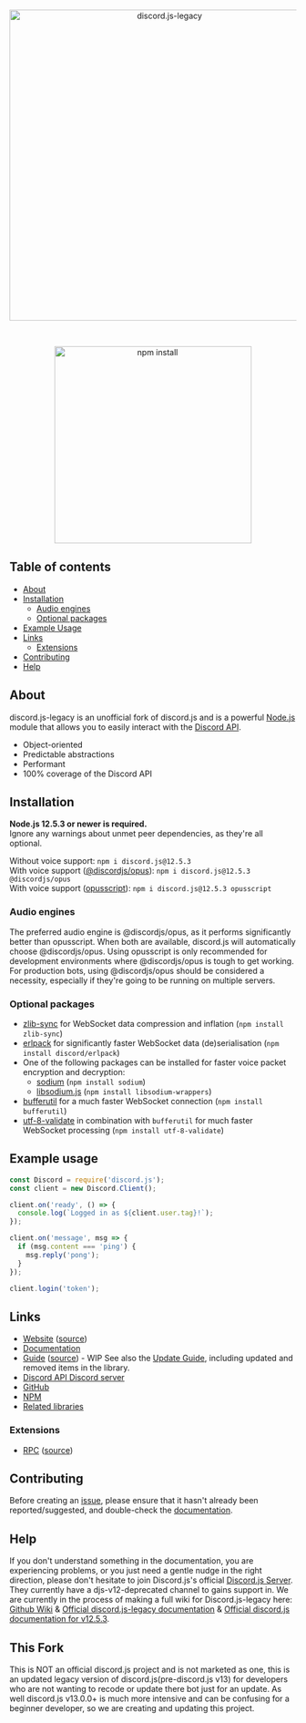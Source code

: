 <div align="center">
  <br />
  <p>
    <a href="https://github.com/BurnhamR/discord.js-legacy"><img src="https://cdn.gamercraftstudios.net/uploads/24125/262265/discord.js-legacy-logo.svg" width="546" alt="discord.js-legacy" /></a>
  </p>
  <br />
  <!--<p>
    <a href="https://www.npmjs.com/package/discord.js/v/12.5.3"><img src="https://cdn.gamercraftstudios.net/uploads/24125/262265/44.svg" alt="NPM version" /></a>
    <a href="https://www.npmjs.com/package/discord.js/v/12.5.3"><img src="https://img.shields.io/npm/dt/discord.js.svg?maxAge=3600" alt="NPM downloads" /></a>
  </p>-->
  <p>
    <a href="https://www.npmjs.com/package/discord.js/v/12.5.3"><img src="https://cdn.gamercraftstudios.net/uploads/24125/262265/status.svg" alt="npm install" width="346" /></a>
  </p>
</div>

## Table of contents

- [About](#about)
- [Installation](#installation)
  - [Audio engines](#audio-engines)
  - [Optional packages](#optional-packages)
- [Example Usage](#example-usage)
- [Links](#links)
  - [Extensions](#extensions)
- [Contributing](#contributing)
- [Help](#help)

## About

discord.js-legacy is an unofficial fork of discord.js and is a powerful [Node.js](https://nodejs.org) module that allows you to easily interact with the
[Discord API](https://discord.com/developers/docs/intro).

- Object-oriented
- Predictable abstractions
- Performant
- 100% coverage of the Discord API

## Installation

**Node.js 12.5.3 or newer is required.**  
Ignore any warnings about unmet peer dependencies, as they're all optional.

Without voice support: `npm i discord.js@12.5.3`  
With voice support ([@discordjs/opus](https://www.npmjs.com/package/@discordjs/opus)): `npm i discord.js@12.5.3 @discordjs/opus`  
With voice support ([opusscript](https://www.npmjs.com/package/opusscript)): `npm i discord.js@12.5.3 opusscript`

### Audio engines

The preferred audio engine is @discordjs/opus, as it performs significantly better than opusscript. When both are available, discord.js will automatically choose @discordjs/opus.
Using opusscript is only recommended for development environments where @discordjs/opus is tough to get working.
For production bots, using @discordjs/opus should be considered a necessity, especially if they're going to be running on multiple servers.

### Optional packages

- [zlib-sync](https://www.npmjs.com/package/zlib-sync) for WebSocket data compression and inflation (`npm install zlib-sync`)
- [erlpack](https://github.com/discord/erlpack) for significantly faster WebSocket data (de)serialisation (`npm install discord/erlpack`)
- One of the following packages can be installed for faster voice packet encryption and decryption:
  - [sodium](https://www.npmjs.com/package/sodium) (`npm install sodium`)
  - [libsodium.js](https://www.npmjs.com/package/libsodium-wrappers) (`npm install libsodium-wrappers`)
- [bufferutil](https://www.npmjs.com/package/bufferutil) for a much faster WebSocket connection (`npm install bufferutil`)
- [utf-8-validate](https://www.npmjs.com/package/utf-8-validate) in combination with `bufferutil` for much faster WebSocket processing (`npm install utf-8-validate`)

## Example usage

```js
const Discord = require('discord.js');
const client = new Discord.Client();

client.on('ready', () => {
  console.log(`Logged in as ${client.user.tag}!`);
});

client.on('message', msg => {
  if (msg.content === 'ping') {
    msg.reply('pong');
  }
});

client.login('token');
```

## Links

- [Website](https://discord.js.org/) ([source](https://github.com/BurnhamR/discord.js-legacy))
- [Documentation](https://discord.js.org/#/docs/main/12.5.3/general/welcome)
- [Guide](https://skyy.cc/discord.js-legacy.html) ([source](https://github.com/BurnhamR/discord.js-legacy-guide)) - WIP
  See also the [Update Guide](https://discordjs.guide/additional-info/changes-in-v12.html), including updated and removed items in the library.
- [Discord API Discord server](https://discord.gg/discord-api)
- [GitHub](https://github.com/BurnhamR/discord.js-legacy)
- [NPM](https://www.npmjs.com/package/discord.js/v/12.5.3)
- [Related libraries](https://discordapi.com/unofficial/libs.html)

### Extensions

- [RPC](https://www.npmjs.com/package/discord-rpc) ([source](https://github.com/discordjs/RPC))

## Contributing

Before creating an [issue](https://github.com/BurnhamR/discord.js-legacy/issues), please ensure that it hasn't already been reported/suggested, and double-check the
[documentation](https://skyy.cc/discord.js-legacy.html).  

## Help

If you don't understand something in the documentation, you are experiencing problems, or you just need a gentle
nudge in the right direction, please don't hesitate to join Discord.js's official [Discord.js Server](https://discord.gg/bRCvFy9).
They currently have a djs-v12-deprecated channel to gains support in.
We are currently in the process of making a full wiki for Discord.js-legacy here: [Github Wiki](https://github.com/BurnhamR/discord.js-legacy-guide) & [Official discord.js-legacy documentation](https://skyy.cc/discord.js-legacy.html) & [Official discord.js documentation for v12.5.3](https://discord.js.org/#/docs/main/12.5.3/general/welcome).

## This Fork

This is NOT an official discord.js project and is not marketed as one, this is an updated legacy version of discord.js(pre-discord.js v13) for developers who are not wanting to recode or update there bot just for an update. As well discord.js v13.0.0+ is much more intensive and can be confusing for a beginner developer, so we are creating and updating this project. 
